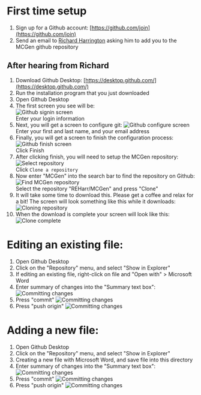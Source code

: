 # First time setup

1. Sign up for a Github account: [https://github.com/join](https://github.com/join)
2. Send an email to [Richard Harrington](mailto:richardharrington31@gmail.com) asking him to add you to the MCGen github repository

## After hearing from Richard

1. Download Github Desktop: [https://desktop.github.com/](https://desktop.github.com/)
2. Run the installation program that you just downloaded
3. Open Github Desktop
4. The first screen you see will be:  
![Github signin screen](img/opening_github_first_time_signin.png)  
Enter your login information
5. Next, you will get a screen to configure git:
![Github configure screen](img/opening_github_first_time_configure.png)  
Enter your first and last name, and your email address  
6. Finally, you will get a screen to finish the configuration process:
![Github finish screen](img/opening_github_first_time_finish.png)  
Click Finish
7. After clicking finish, you will need to setup the MCGen repository:
![Select repository](img/opening_github_first_time_done.png)  
Click `Clone a repository`
8. Now enter "MCGen" into the search bar to find the repository on Github:
![Find MCGen repository](img/cloning_repository_p2.png)  
Select the repository "REHarr/MCGen" and press "Clone"
9. It will take some time to download this. Please get a coffee and relax for a bit! The screen will look something like this while it downloads:
![Cloning repository](img/cloning_repository_p3.png)  
10. When the download is complete your screen will look like this:
![Clone complete](img/repository_successfully_cloned.png)

# Editing an existing file:

1. Open Github Desktop
2. Click on the "Repository" menu, and select "Show in Explorer"
3. If editing an existing file, right-click on file and "Open with" > Microsoft Word
4. Enter summary of changes into the "Summary text box":
![Committing changes](img/editing_committing_changes.png)
5. Press "commit"
![Committing changes](img/editing_commit.png)
6. Press "push origin"
![Committing changes](img/editing_pushing_changes.png)

# Adding a new file:

1. Open Github Desktop
2. Click on the "Repository" menu, and select "Show in Explorer"
3. Creating a new file with Microsoft Word, and save file into this directory
4. Enter summary of changes into the "Summary text box":
![Committing changes](img/editing_committing_changes.png)
5. Press "commit"
![Committing changes](img/editing_commit.png)
6. Press "push origin"
![Committing changes](img/editing_pushing_changes.png)

